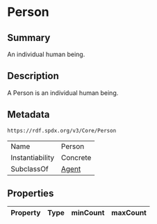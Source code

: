 <!-- Automatically generated by spec-parser v2.0.0 on 2024-01-12T14:00:21.817658+00:00 -->
<!-- SPDX-License-Identifier: Community-Spec-1.0 -->

# Person

## Summary

An individual human being.


## Description

A Person is an individual human being.


## Metadata

`https://rdf.spdx.org/v3/Core/Person`


| | |
|---|---|
| Name | Person |
| Instantiability | Concrete |
| SubclassOf | [Agent](../Classes/Agent.md) |




## Properties

| Property | Type | minCount | maxCount |
|---|---|:---:|:---:|

